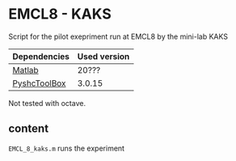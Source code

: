 # EMCL8 - KAKS

Script for the pilot exepriment run at EMCL8 by the mini-lab KAKS

| Dependencies                                             | Used version |
|----------------------------------------------------------|--------------|
| [Matlab](https://www.mathworks.com/products/matlab.html) | 20???        |
| [PyshcToolBox](http://psychtoolbox.org/)                 | 3.0.15       |

Not tested with octave.

## content
`EMCL_8_kaks.m` runs the experiment
